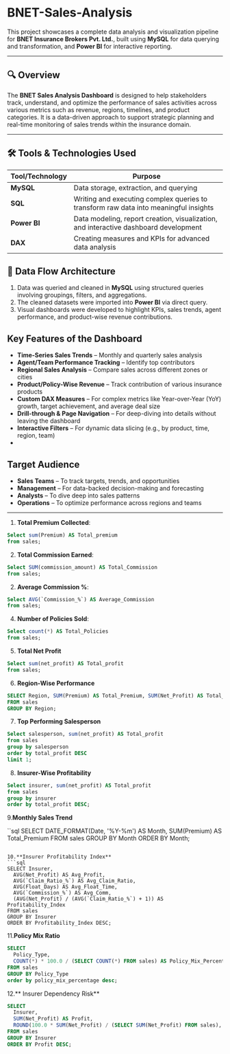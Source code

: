 # BNET-Sales-Analysis

This project showcases a complete data analysis and visualization pipeline for **BNET Insurance Brokers Pvt. Ltd.**, built using **MySQL** for data querying and transformation, and **Power BI** for interactive reporting.

---

## 🔍 Overview

The **BNET Sales Analysis Dashboard** is designed to help stakeholders track, understand, and optimize the performance of sales activities across various metrics such as revenue, regions, timelines, and product categories. It is a data-driven approach to support strategic planning and real-time monitoring of sales trends within the insurance domain.

---

## 🛠️ Tools & Technologies Used

| Tool/Technology | Purpose                                                                              |
| --------------- | ------------------------------------------------------------------------------------ |
| **MySQL**       | Data storage, extraction, and querying                                               |
| **SQL**         | Writing and executing complex queries to transform raw data into meaningful insights |
| **Power BI**    | Data modeling, report creation, visualization, and interactive dashboard development |
| **DAX**         | Creating measures and KPIs for advanced data analysis                                |


## 🔗 Data Flow Architecture

1. Data was queried and cleaned in **MySQL** using structured queries involving groupings, filters, and aggregations.
2. The cleaned datasets were imported into **Power BI** via direct query.
3. Visual dashboards were developed to highlight KPIs, sales trends, agent performance, and product-wise revenue contributions.


##  Key Features of the Dashboard

*  **Time-Series Sales Trends** – Monthly and quarterly sales analysis
*  **Agent/Team Performance Tracking** – Identify top contributors
*  **Regional Sales Analysis** – Compare sales across different zones or cities
*  **Product/Policy-Wise Revenue** – Track contribution of various insurance products
*  **Custom DAX Measures** – For complex metrics like Year-over-Year (YoY) growth, target achievement, and average deal size
*  **Drill-through & Page Navigation** – For deep-diving into details without leaving the dashboard
*  **Interactive Filters** – For dynamic data slicing (e.g., by product, time, region, team)
*  

##  Target Audience

* **Sales Teams** – To track targets, trends, and opportunities
* **Management** – For data-backed decision-making and forecasting
* **Analysts** – To dive deep into sales patterns
* **Operations** – To optimize performance across regions and teams

---

1. **Total Premium Collected**:
```sql
Select sum(Premium) AS Total_premium
from sales;

```


2. **Total Commission Earned**:
```sql
Select SUM(commission_amount) AS Total_Commission
from sales;
```

2. **Average Commission %**:
```sql
Select AVG(`Commission_%`) AS Average_Commission
from sales;
```

4. **Number of Policies Sold**:
```sql
Select count(*) AS Total_Policies
from sales;
```

 5. **Total Net Profit**
```sql
Select sum(net_profit) AS Total_profit
from sales;
```

6. **Region-Wise Performance**
```sql
SELECT Region, SUM(Premium) AS Total_Premium, SUM(Net_Profit) AS Total_Profit
FROM sales
GROUP BY Region;
```

7. **Top Performing Salesperson**
```sql
Select salesperson, sum(net_profit) AS Total_profit
from sales
group by salesperson
order by total_profit DESC
limit 1;
```

8. **Insurer-Wise Profitability**
```sql
Select insurer, sum(net_profit) AS Total_profit
from sales
group by insurer
order by total_profit DESC;
```

9.**Monthly Sales Trend**

``sql
SELECT DATE_FORMAT(Date, '%Y-%m') AS Month, SUM(Premium) AS Total_Premium
FROM sales
GROUP BY Month
ORDER BY Month;
```

10.**Insurer Profitability Index**
```sql
SELECT Insurer,
  AVG(Net_Profit) AS Avg_Profit,
  AVG(`Claim_Ratio_%`) AS Avg_Claim_Ratio,
  AVG(Float_Days) AS Avg_Float_Time,
  AVG(`Commission_%`) AS Avg_Comm,
  (AVG(Net_Profit) / (AVG(`Claim_Ratio_%`) + 1)) AS Profitability_Index
FROM sales
GROUP BY Insurer
ORDER BY Profitability_Index DESC;
```

11.**Policy Mix Ratio**
```sql
SELECT
  Policy_Type,
  COUNT(*) * 100.0 / (SELECT COUNT(*) FROM sales) AS Policy_Mix_Percentage
FROM sales
GROUP BY Policy_Type
order by policy_mix_percentage desc;
```

12.** Insurer Dependency Risk**
```sql
SELECT
  Insurer,
  SUM(Net_Profit) AS Profit,
  ROUND(100.0 * SUM(Net_Profit) / (SELECT SUM(Net_Profit) FROM sales), 2) AS Profit_Contribution_Percent
FROM sales
GROUP BY Insurer
ORDER BY Profit DESC;
```


